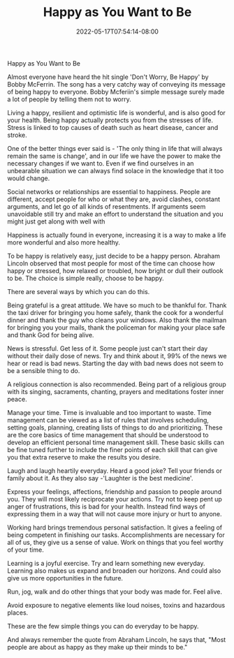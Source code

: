 ﻿---
title: "Happy as You Want to Be"
date: 2022-05-17T07:54:14-08:00
description: "40-ARTICLES Tips for Web Success"
featured_image: "/images/40-ARTICLES.jpg"
tags: ["40 ARTICLES"]
---

Happy as You Want to Be

Almost everyone have heard the hit single 'Don't Worry, Be Happy' by Bobby McFerrin. The song has a very catchy way of conveying its message of being happy to everyone. Bobby Mcferiin's simple message surely made a lot of people by telling them not to worry.

Living a happy, resilient and optimistic life is wonderful, and is also good for your health. Being happy actually protects you from the stresses of life. Stress is linked to top causes of death such as heart disease, cancer and stroke. 

One of the better things ever said is - 'The only thing in life that will always remain the same is change', and in our life we have the power to make the necessary changes if we want to. Even if we find ourselves in an unbearable situation we can always find solace in the knowledge that it too would change. 

Social networks or relationships are essential to happiness. People are different, accept people for who or what they are, avoid clashes, constant arguments, and let go of all kinds of resentments. If arguments seem unavoidable still try and make an effort to understand the situation and you might just get along with well with 

Happiness is actually found in everyone, increasing it is a way to make a life more wonderful and also more healthy.

To be happy is relatively easy, just decide to be a happy person. Abraham Lincoln observed that most people for most of the time can choose how happy or stressed, how relaxed or troubled, how bright or dull their outlook to be. The choice is simple really, choose to be happy. 

There are several ways by which you can do this.
  
Being grateful is a great attitude.  We have so much to be thankful for. Thank the taxi driver for bringing you home safely, thank the cook for a wonderful dinner and thank the guy who cleans your windows. Also thank the mailman for bringing you your mails, thank the policeman for making your place safe and thank God for being alive.

News is stressful. Get less of it. Some people just can't start their day without their daily dose of news. Try and think about it, 99% of the news we hear or read is bad news. Starting the day with bad news does not seem to be a sensible thing to do.

A religious connection is also recommended. Being part of a religious group with its singing, sacraments, chanting, prayers and meditations foster inner peace. 

Manage your time. Time is invaluable and too important to waste. Time management can be viewed  as a list of rules that involves scheduling, setting goals, planning, creating lists of things to do and prioritizing. These are the core basics of time management that should be understood to develop an efficient personal time management skill. These basic skills can be fine tuned further to include the finer points of each skill that can give you that extra reserve to make the results you desire. 

Laugh and laugh heartily everyday.  Heard a good joke? Tell your friends or family about it. As they also say -'Laughter is the best medicine'.
  
Express your feelings, affections, friendship and passion to people around you. They will most likely reciprocate your actions. Try not to keep pent up anger of frustrations, this is bad for your health. Instead find ways of expressing them in a way that will not cause more injury or hurt to anyone.
  
Working hard brings tremendous personal satisfaction. It gives a feeling of being competent in finishing our tasks. Accomplishments are necessary for all of us, they give us a sense of value. Work on things that you feel worthy of your time.
 
Learning is a joyful exercise. Try and learn something new everyday.  Learning also makes us expand and broaden our horizons. And could also give us more opportunities in the future. 

Run, jog, walk and do other things that your body was made for. Feel alive.
 
Avoid exposure to negative elements like loud noises, toxins and hazardous places.

These are the few simple things you can do everyday to be happy. 

And always remember the quote from Abraham Lincoln, he says that, "Most people are about as happy as they make up their minds to be."
